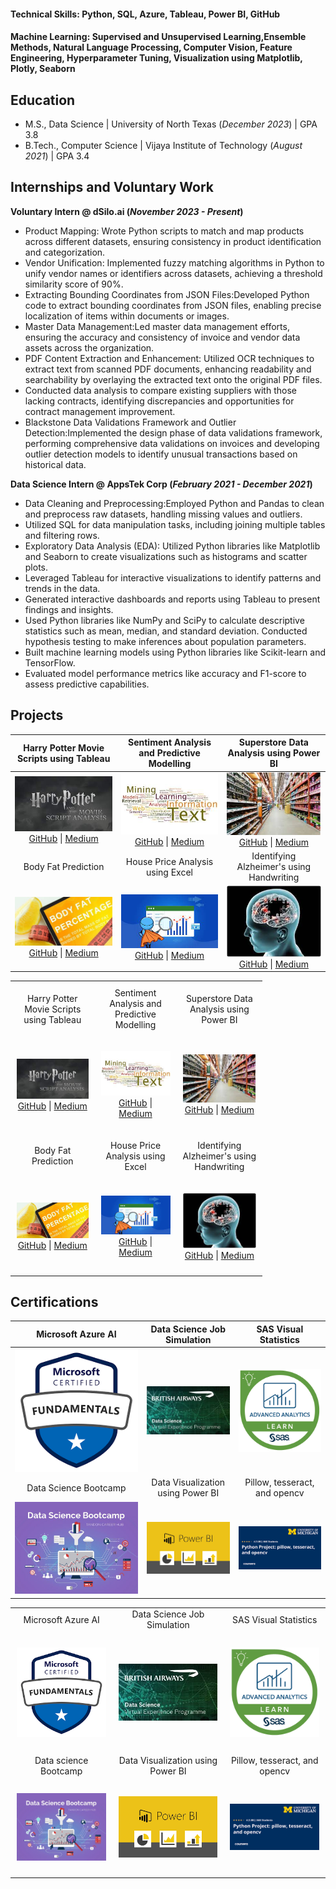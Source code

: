 #### Technical Skills: Python, SQL, Azure, Tableau, Power BI, GitHub
#### Machine Learning: Supervised and Unsupervised Learning,Ensemble Methods, Natural Language Processing, Computer Vision, Feature Engineering, Hyperparameter Tuning, Visualization using Matplotlib, Plotly, Seaborn

## Education
- M.S., Data Science | University of North Texas (_December 2023_) | GPA  3.8       		
- B.Tech., Computer Science	| Vijaya Institute of Technology (_August 2021_) | GPA  3.4

## Internships and Voluntary Work
**Voluntary Intern @ dSilo.ai (_November 2023 - Present_)**
- Product Mapping: Wrote Python scripts to match and map products across different datasets, ensuring consistency in product identification and categorization.
- Vendor Unification: Implemented fuzzy matching algorithms in Python to unify vendor names or identifiers across datasets, achieving a threshold similarity score of 90%.
- Extracting Bounding Coordinates from JSON Files:Developed Python code to extract bounding coordinates from JSON files, enabling precise localization of items within documents or images.
- Master Data Management:Led master data management efforts, ensuring the accuracy and consistency of invoice and vendor data assets across the organization.
- PDF Content Extraction and Enhancement: Utilized OCR techniques to extract text from scanned PDF documents, enhancing readability and searchability by overlaying the extracted text onto the original PDF files.
- Conducted data analysis to compare existing suppliers with those lacking contracts, identifying discrepancies and opportunities for contract management improvement.
- Blackstone Data Validations Framework and Outlier Detection:Implemented the design phase of data validations framework, performing comprehensive data validations on invoices and developing outlier detection models to identify unusual transactions based on historical data.

**Data Science Intern @ AppsTek Corp (_February 2021 - December 2021_)**
- Data Cleaning and Preprocessing:Employed Python and Pandas to clean and preprocess raw datasets, handling missing values and outliers.
- Utilized SQL for data manipulation tasks, including joining multiple tables and filtering rows.
- Exploratory Data Analysis (EDA): Utilized Python libraries like Matplotlib and Seaborn to create visualizations such as histograms and scatter plots.
- Leveraged Tableau for interactive visualizations to identify patterns and trends in the data.
- Generated interactive dashboards and reports using Tableau to present findings and insights.
- Used Python libraries like NumPy and SciPy to calculate descriptive statistics such as mean, median, and standard deviation. Conducted hypothesis testing to make inferences about population parameters.
- Built machine learning models using Python libraries like Scikit-learn and TensorFlow.
- Evaluated model performance metrics like accuracy and F1-score to assess predictive capabilities.

## Projects

| Harry Potter Movie Scripts using Tableau | Sentiment Analysis and Predictive Modelling | Superstore Data Analysis using Power BI |
| :---------------------------------------: | :-----------------------------------------: | :--------------------------------------: |
| ![harrypotter analysis](https://github.com/Niharika-Ravela/Niharika-Ravela.github.io/blob/main/assets/harrypotter-analysis.jpg?raw=true)<br>[GitHub](https://github.com/Niharika-Ravela/Harry-potter-analysis) \| [Medium](https://medium.com/@ravelaniharika93/harry-potter-movie-script-analysis-d7d85dc8f92f) | ![british airways](https://github.com/Niharika-Ravela/Niharika-Ravela.github.io/blob/main/assets/textanalysis.jpg?raw=true)<br>[GitHub](https://github.com/Niharika-Ravela/British_Airways_Forage) \| [Medium](https://medium.com/@ravelaniharika93) | ![superstore data analysis](https://github.com/Niharika-Ravela/Niharika-Ravela.github.io/blob/main/assets/superstore.jpg?raw=true)<br>[GitHub](https://github.com/Niharika-Ravela/Superstore-Data-Analysis-using-PowerBI) \| [Medium](https://medium.com/@ravelaniharika93) |
|                Body Fat Prediction                |      House Price Analysis using Excel      |    Identifying Alzheimer's using Handwriting   |
| ![Body Fat Prediction](https://github.com/Niharika-Ravela/Niharika-Ravela.github.io/blob/main/assets/bodyfat.jpg?raw=true)<br>[GitHub](https://github.com/Niharika-Ravela/Predicting-Body-Fat) \| [Medium](https://medium.com/@ravelaniharika93) | ![House Price Analysis](https://github.com/Niharika-Ravela/Niharika-Ravela.github.io/blob/main/assets/excelanalysis.jpg?raw=true)<br>[GitHub](https://github.com/Niharika-Ravela/Data-Analysis-for-Housing-Data-in-Boston-using-Excel) \| [Medium](https://medium.com/@ravelaniharika93) | ![Alzheimer's Prediction](https://github.com/Niharika-Ravela/Niharika-Ravela.github.io/blob/main/assets/alzheimers.jpg?raw=true)<br>[GitHub](https://github.com/Niharika-Ravela/Prediction-of-Alzheimer-s-using-DARWIN) \| [Medium](https://medium.com/@ravelaniharika93) |

<table style="border-collapse: collapse; width: 80%; border: none;">
  <tr>
    <td style="text-align: center; padding: 10px;">Harry Potter Movie Scripts using Tableau</td>
    <td style="text-align: center; padding: 10px;">Sentiment Analysis and Predictive Modelling</td>
    <td style="text-align: center; padding: 10px;">Superstore Data Analysis using Power BI</td>
  </tr>
  <tr>
    <td style="text-align: center; padding: 10px;"><p align="center">
    <img src="https://github.com/Niharika-Ravela/Niharika-Ravela.github.io/blob/main/assets/harrypotter-analysis.jpg?raw=true" alt="harrypotter analysis"/><br> <a href="https://github.com/Niharika-Ravela/Harry-potter-analysis">GitHub</a> | <a href="https://medium.com/@ravelaniharika93/harry-potter-movie-script-analysis-d7d85dc8f92f">Medium</a></p>
    </td>
    <td style="text-align: center; padding: 10px;"><p align="center">
    <img src="https://github.com/Niharika-Ravela/Niharika-Ravela.github.io/blob/main/assets/textanalysis.jpg?raw=true" alt="british airways"/><br> <a href="https://github.com/Niharika-Ravela/British_Airways_Forage">GitHub</a> | <a href="https://medium.com/@ravelaniharika93">Medium</a></p>
    </td>
    <td style="text-align: center; padding: 10px;"><p align="center">
    <img src="https://github.com/Niharika-Ravela/Niharika-Ravela.github.io/blob/main/assets/superstore.jpg?raw=true" alt="superstore data analysis"/><br> <a href="https://github.com/Niharika-Ravela/Superstore-Data-Analysis-using-PowerBI">GitHub</a> | <a href="https://medium.com/@ravelaniharika93">Medium</a></p>
    </td>
  </tr>
   <tr>
    <td style="text-align: center; padding: 10px;">Body Fat Prediction</td>
    <td style="text-align: center; padding: 10px;">House Price Analysis using Excel</td>
    <td style="text-align: center; padding: 10px;">Identifying Alzheimer's using Handwriting</td>
  </tr>
  <tr>
    <td style="text-align: center; padding: 10px;"><p align="center">
    <img src="https://github.com/Niharika-Ravela/Niharika-Ravela.github.io/blob/main/assets/bodyfat.jpg?raw=true" alt="Body Fat Prediction"/><br> <a href="https://github.com/Niharika-Ravela/Predicting-Body-Fat">GitHub</a> | <a href="https://medium.com/@ravelaniharika93">Medium</a></p>
    </td>
    <td style="text-align: center; padding: 10px;"><p align="center">
    <img src="https://github.com/Niharika-Ravela/Niharika-Ravela.github.io/blob/main/assets/excelanalysis.jpg?raw=true" alt="House Price Analysis"/><br> <a href="https://github.com/Niharika-Ravela/Data-Analysis-for-Housing-Data-in-Boston-using-Excel">GitHub</a> | <a href="https://medium.com/@ravelaniharika93">Medium</a></p>
    </td>
    <td style="text-align: center; padding: 10px;"><p align="center">
    <img src="https://github.com/Niharika-Ravela/Niharika-Ravela.github.io/blob/main/assets/alzheimers.jpg?raw=true" alt="Alzheimer's Prediction"/><br> <a href="https://github.com/Niharika-Ravela/Prediction-of-Alzheimer-s-using-DARWIN">GitHub</a> | <a href="https://medium.com/@ravelaniharika93">Medium</a></p>
    </td>
  </tr>
</table>

  
## Certifications

| Microsoft Azure AI | Data Science Job Simulation | SAS Visual Statistics |
| :-----------------: | :-------------------------: | :-------------------: |
| [![Microsoft Azure AI](https://github.com/Niharika-Ravela/Niharika-Ravela.github.io/blob/main/assets/Microsoft.png?raw=true)](https://learn.microsoft.com/en-us/users/ravelaniharika-2848/credentials/27d5c5df51ded62e) | [![Data Science Job Simulation](https://github.com/Niharika-Ravela/Niharika-Ravela.github.io/blob/main/assets/BA.jpg?raw=true)](https://forage-uploads-prod.s3.amazonaws.com/completion-certificates/British%20Airways/NjynCWzGSaWXQCxSX_British%20Airways_upBkDEm3kPbRtvHnX_1695611251010_completion_certificate.pdf) | [![SAS Visual Statistics](https://github.com/Niharika-Ravela/Niharika-Ravela.github.io/blob/main/assets/sas.png?raw=true)](https://www.credly.com/badges/ecbc146e-c8df-4aaa-a4b0-46c104b0f9d5/linked_in_profile) |
| Data Science Bootcamp | Data Visualization using Power BI | Pillow, tesseract, and opencv |
| [![Data Science Bootcamp](https://github.com/Niharika-Ravela/Niharika-Ravela.github.io/blob/main/assets/datasciencebtcmp.jpg?raw=true)](https://www.udemy.com/certificate/UC-eac83b0b-9d82-4584-b216-26d585c6b1a4/) | [![Data Visualization using Power BI](https://github.com/Niharika-Ravela/Niharika-Ravela.github.io/blob/main/assets/viz.png?raw=true)](https://api.growthschool.io/certificate/1c24429f-53e1-49a4-b0a8-d5843e994cc2) | [![Pillow, tesseract, and opencv](https://github.com/Niharika-Ravela/Niharika-Ravela.github.io/blob/main/assets/pythonusecase.png?raw=true)](https://www.coursera.org/account/accomplishments/verify/579B7TG8U7YY?utm_source=link&utm_medium=certificate&utm_content=cert_image&utm_campaign=pdf_header_button&utm_product=course) |


<table>
  <tr>
    <td align="center">Microsoft Azure AI</td>
    <td align="center">Data Science Job Simulation</td>
    <td align="center">SAS Visual Statistics</td>
  </tr>
  <tr>
    <td style="text-align: center; padding: 10px;"><p align="center">
      <a href="https://learn.microsoft.com/en-us/users/ravelaniharika-2848/credentials/27d5c5df51ded62e"><img src="https://github.com/Niharika-Ravela/Niharika-Ravela.github.io/blob/main/assets/Microsoft.png?raw=true" width="200"></a></p>
    </td>
     <td style="text-align: center; padding: 10px;"><p align="center">
       <a href="https://forage-uploads-prod.s3.amazonaws.com/completion-certificates/British%20Airways/NjynCWzGSaWXQCxSX_British%20Airways_upBkDEm3kPbRtvHnX_1695611251010_completion_certificate.pdf"><img src="https://github.com/Niharika-Ravela/Niharika-Ravela.github.io/blob/main/assets/BA.jpg?raw=true" width="200"></a></p>
    </td>
    <td style="text-align: center; padding: 10px;"><p align="center">
      <a href="https://www.credly.com/badges/ecbc146e-c8df-4aaa-a4b0-46c104b0f9d5/linked_in_profile"><img src="https://github.com/Niharika-Ravela/Niharika-Ravela.github.io/blob/main/assets/sas.png?raw=true" width="200"></a></p></td>
  </tr>
  <tr>
    <td align="center">Data science Bootcamp</td>
    <td align="center">Data Visualization using Power BI</td>
    <td align="center">Pillow, tesseract, and opencv</td>
  </tr>
  <tr>
    <td style="text-align: center; padding: 10px;"><p align="center"><a href="https://www.udemy.com/certificate/UC-eac83b0b-9d82-4584-b216-26d585c6b1a4/"><img src="https://github.com/Niharika-Ravela/Niharika-Ravela.github.io/blob/main/assets/datasciencebtcmp.jpg?raw=true" width="200"></a></p></td>
    <td style="text-align: center; padding: 10px;"><p align="center"><a href="https://api.growthschool.io/certificate/1c24429f-53e1-49a4-b0a8-d5843e994cc2"><img src="https://github.com/Niharika-Ravela/Niharika-Ravela.github.io/blob/main/assets/viz.png?raw=true" width="200"></a></p></td>
    <td style="text-align: center; padding: 10px;"><p align="center"><a href="https://www.coursera.org/account/accomplishments/verify/579B7TG8U7YY?utm_source=link&utm_medium=certificate&utm_content=cert_image&utm_campaign=pdf_header_button&utm_product=course"><img src="https://github.com/Niharika-Ravela/Niharika-Ravela.github.io/blob/main/assets/pythonusecase.png?raw=true" width="200"></a></p></td>
  </tr>
</table>






